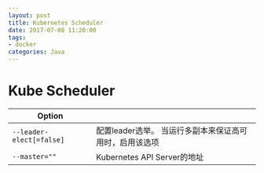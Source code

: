 ```yaml
---
layout: post
title: Kubernetes Scheduler
date: 2017-07-08 11:20:00
tags:
- docker
categories: Java
---
```


# Kube Scheduler


|                Option                |                                                        |  
| ------------------------------------ | ------------------------------------------------------ |
| `--leader-elect[=false]`             | 配置leader选举。 当运行多副本来保证高可用时，启用该选项        |
| `--master=""`                        | Kubernetes API Server的地址                             |

